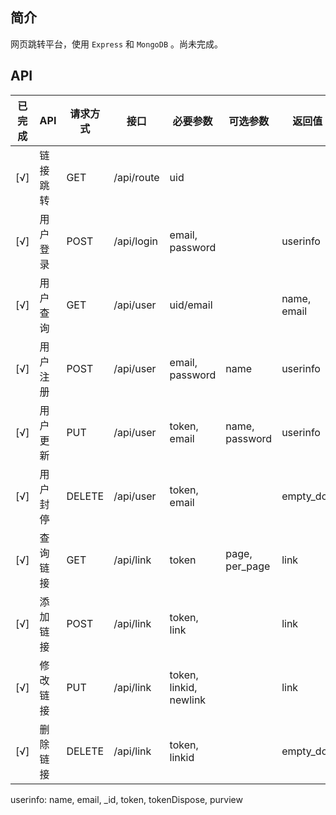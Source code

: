 
## 简介
网页跳转平台，使用 `Express` 和 `MongoDB` 。尚未完成。

## API
|已完成|API|请求方式|接口|必要参数|可选参数|返回值|所需权限|
|------|---|-------|----|-------|-------|------|------|
|[√]|链接跳转|GET|/api/route|uid| | |guest+|
|[√]|用户登录|POST|/api/login|email, password| |userinfo|guest|
|[√]|用户查询|GET|/api/user|uid/email| |name, email|guest+|
|[√]|用户注册|POST|/api/user|email, password|name|userinfo|guest|
|[√]|用户更新|PUT|/api/user|token, email|name, password|userinfo|owner+|
|[√]|用户封停|DELETE|/api/user|token, email| |empty_doc|admin|
|[√]|查询链接|GET|/api/link|token|page, per_page|link|owner+|
|[√]|添加链接|POST|/api/link|token, link| |link|user+|
|[√]|修改链接|PUT|/api/link|token, linkid, newlink| |link|owner+|
|[√]|删除链接|DELETE|/api/link|token, linkid| |empty_doc|owner+|

userinfo: name, email, _id, token, tokenDispose, purview
